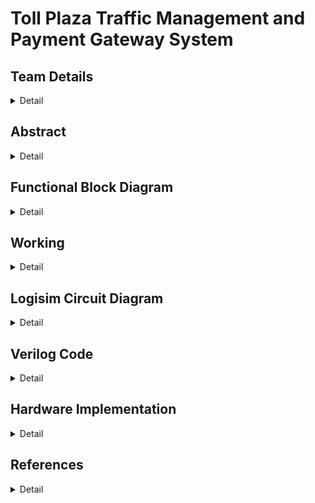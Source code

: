 # Toll Plaza Traffic Management and Payment Gateway System

<!-- First Section -->
## Team Details
<details>
  <summary>Detail</summary>
  
> Semester: 3rd Sem B. Tech. CSE

> Section: S1

> Team ID: S1-T11

> Member 1: Amulya Paathipati Kolar, 231CS111,  amulyapaathipatikolar.231cs111@nitk.edu.in

> Member 2: Preeti Mondal, 231CS144, preetimondal.231cs144@nitk.edu.in

> Member 3: Vanshika Mittal, 231CS163, vanshikamittal.231cs163@nitk.edu.in
</details>

<!-- Second Section -->
## Abstract
<details>
  <summary>Detail</summary>
  
  #### Motivation: 
  Toll plazas often become chaotic due to vehicles switching lanes to save time, and the mix of Fastag and cash users creates additional congestion. While Fastag systems aim to speed up toll collection, cash payments in Fastag lanes slow traffic. Toll facilities help reduce congestion and improve mobility, and provide an additional source of funding for local construction and maintenance projects. Hence, we aimed to create a more streamlined system that satisfies the mentioned functions.
  
  #### Problem Statement:
  We propose to make a system that reduces toll plaza congestion by segregating vehicles based on Fastag validity, weight, and payment method, while providing dedicated lanes for VIP and emergency vehicles. This system will streamline traffic flow, ensure efficient toll collection, and prioritize immediate passage for high-priority vehicles. Fastag users will experience a faster process with balance and payment checks, while non-Fastag users will be directed to cash lanes, minimizing overall delays.
  
  #### Features:
  1. Separate Lane for VIP and Emergency Vehicles: These vehicles will have a dedicated lane for immediate passage.
  2. General Vehicle Check for Fastag Validity: All general vehicles will be checked for a valid Fastag account (using Luhn’s Algorithm).
     - Vehicles with Fastag will be segregated into lanes based on their weight.
     - Vehicles without Fastag will be directed to a cash counter.
  3. Balance Check and Payment Authentication: At the toll gate, the system will check the Fastag balance:
     - If balance is sufficient, payment is authenticated and a green light will indicate that the vehicle can pass.
     - If balance is insufficient or payment fails, a red light will indicate the vehicle is not allowed to pass.
 
</details>

## Functional Block Diagram
<details>
  <summary>Detail</summary>
  
![S1-T11 drawio](https://github.com/user-attachments/assets/a72f91d2-8ab6-482d-8920-6cf7948c18bd)

</details>

<!-- Third Section -->
## Working
<details>
  <summary>Detail</summary>

This project aims to implement an intelligent vehicle lane management system with priority vehicle handling and Fastag validation. The system operates as follows:
1. Priority Vehicle Detection: A 2-bit counter and a button are used to differentiate between priority and non-priority vehicles. When the button is pressed once, it signals the presence of a priority vehicle, and pressing it again indicates a regular vehicle such as a truck, car, or bike.
2. Fastag Validation Using Luhn’s Algorithm: The system takes the Fastag ID of the vehicle as a 16-bit input (4 digit number represented in BCD format) and validates it using the Luhn Algorithm. The Luhn algorithm, also known as the modulus 10 or mod 10 algorithm, is a checksum formula used to validate a variety of identification numbers, such as credit card numbers, IMEI numbers and Social Insurance Numbers. This algorithm checks the validity of the Fastag by performing a series of steps:
    - Starting from the rightmost digit, every second digit is doubled.
    - If doubling results in a number greater than 9, the digits of the number are added together. This part of the circuit was optimized by using the Quine - McCluskey Method.
    - The adjusted and untouched digits are summed, and the sum is checked using modulo 10. If the result is 0, the Fastag is considered valid. Otherwise, the vehicle is redirected to the cash payment lane.
3. Vehicle Type Identification: Once validated, the vehicle type is input using a button and a modulo-3 2-bit counter, categorizing the vehicle as a truck (00), car (01), or bike (10).
4. Lane Assignment: The system assigns lanes based on vehicle type using multiplexers:
    - Trucks are assigned to lanes 1 and 2.
    - Cars are assigned to lanes 3 and 4.
    - Bikes are assigned to lanes 5 and 6. 
    - Lane assignment is managed to evenly distribute vehicles across lanes to avoid congestion using a comparator. Additional logic ensures that no lane exceeds the maximum capacity of 7 vehicles, as indicated by a 3-bit up-down counter.
5. Queue Management and Payment Processing: Upon entering a lane, the vehicle must pay a toll. The system takes the toll amount as input and randomly generates the vehicle’s account balance. If the balance is sufficient, payment is processed successfully, allowing the vehicle to pass and decrementing the queue size. Otherwise, the vehicle remains in the lane until payment is resolved.

#### Flowchart
<p align="center">
  <img src="https://github.com/user-attachments/assets/a2ea39b6-1c3d-4e31-8236-0afb8e918e66" width =800/>
</p>

#### Functional Table
![S1-T11-Functional Table](https://github.com/user-attachments/assets/ad29610d-726f-4c59-99e6-045c37e24a9a)

(Key: Clk- Clock, Res- Reset, En- Enable, P- Priority Vehicle, C- Common Vehicle)

</details>

<!-- Fourth Section -->
## Logisim Circuit Diagram
<details>
  <summary>Detail</summary>

  The [Logisim](https://github.com/Vanshika-Mittal/TollPlazaManagementSystem-S1-T11/tree/main/Logisim) folder consists of the logisim files of the overall Toll Plaza Management circuit.

  ```
  Steps to use main circuit:
   1.  Using Priority Vehicle button, indicate whether vehicle is of priority or not
   2.  Input Vehicle's 16-bit Fastag ID and select Vehicle Type using button
   3.  Enqueue Vehicle, it will be added to appropriate lane if Fastag verified
   4.  Update Ticket Price
   5.  Using Ctrl+K, simulate regular clock ticks to ensure vehicles dequeued at regular frequency
```

  #### Main Circuit Diagram:
  ![S1-T11-Main](https://github.com/Vanshika-Mittal/TollPlazaManagementSystem-S1-T11/blob/main/Snapshots/Logisim%20Circuits/S1-T11-Main.png)

<details>
  <summary>Additional Module Circuit Diagrams</summary>
  
  #### Luhn's Algorithm Module:
  <p align="center">
  <img src="https://github.com/Vanshika-Mittal/TollPlazaManagementSystem-S1-T11/blob/main/Snapshots/Logisim%20Circuits/S1-T11-LuhnsAlgorithm.png?raw=true" width=500/>
  </p>

  #### Lane Separation Module:

   <p align="center">
  <img src="https://github.com/Vanshika-Mittal/TollPlazaManagementSystem-S1-T11/blob/main/Snapshots/Logisim%20Circuits/S1-T11-LaneSeparator.png?raw=true" width=500/>
  </p>

  #### Payment Processor Module:
   <p align="center">
  <img src="https://github.com/Vanshika-Mittal/TollPlazaManagementSystem-S1-T11/blob/main/Snapshots/Logisim%20Circuits/S1-T11-PaymentProcessor.png?raw=true" width=600/>
  </p>
</details>
</details>

<!-- Fifth Section -->
## Verilog Code

<details>
  <summary>Detail</summary>
  
  The [Verilog](https://github.com/Vanshika-Mittal/TollPlazaManagementSystem-S1-T11/tree/main/Verilog) folder contains the main verilog code files with Gate-level and Behavioural Modelling with all modules and functional test bench file. The relevant output files are also included in the same folder.

<details>
  <summary>Gateflow Modelling</summary>
  
  ``` verilog 
  
// Design of Digital Systems - Mini Project 2024-25
// S1-T11: Toll Plaza Management System
// Team members:
// 1. Amulya Paathipati Kolar 231CS111
// 2. Preeti Mondal 231CS144
// 3. Vanshika Mittal 231CS163

// Toll Plaza Management System Gateflow Modelling

module toll_traffic_management(clk, reset, enable, lane1, lane2, lane3, lane4, lane5, lane6, a, b, c, d, priority, common, cash, vhType, selectedLane, flane1, flane2, flane3, flane4, flane5, flane6, truck1_bal, truck2_bal, car1_bal, car2_bal, bike1_bal, bike2_bal);
    input clk, reset, enable;
    input [2:0] lane1, lane2, lane3, lane4, lane5, lane6;
    input [3:0] a, b, c, d;
    input priority, common;
    input [1:0] vhType;
    output reg cash;
    output [2:0] selectedLane;
    output [2:0] flane1, flane2, flane3, flane4, flane5, flane6;
    output [3:0] truck1_bal, truck2_bal, car1_bal, car2_bal, bike1_bal, bike2_bal;

    wire cashW;
    wire [2:0] l21, l22, l23, l24, l25, l26, chosenLane;
    wire [3:0] truck_bal1, truck_bal2, car_bal1, car_bal2, bike_bal1, bike_bal2;
    
    luhn_gate LG (.a(a), .b(b), .c(c), .d(d), .enable(enable), .valid(cashW)); // check if the vehicle has a valid fastag ID
    lane_separation LS ( // direct the vehicle to the appropriate lane
        .lane1(lane1),
        .lane2(lane2),
        .lane3(lane3),
        .lane4(lane4),
        .lane5(lane5),
        .lane6(lane6),
        .vhType(vhType),
        .en(enable),
        .clk(clk),
        .selectedLane(chosenLane),
        .flane1(flane1),
        .flane2(flane2),
        .flane3(flane3),
        .flane4(flane4),
        .flane5(flane5),
        .flane6(flane6)
    );

    payment_processor PP ( // checks the balances of vehicles at the gates and validates payments
        .selectedLane(chosenLane),
        .lane1(lane1), 
        .lane2(lane2), 
        .lane3(lane3), 
        .lane4(lane4), 
        .lane5(lane5), 
        .lane6(lane6),
        .vhType(vhType),
        .clk(~clk), 
        .reset(reset), 
        .Lane1(l21), 
        .Lane2(l22), 
        .Lane3(l23), 
        .Lane4(l24), 
        .Lane5(l25), 
        .Lane6(l26),
        .truck_bal1(truck_bal1), 
        .truck_bal2(truck_bal1), 
        .car_bal1(car_bal1), 
        .car_bal2(car_bal2), 
        .bike_bal1(bike_bal1), 
        .bike_bal2(bike_bal2)
    );

    assign selectedLane = chosenLane;
    assign truck1_bal = truck_bal1;
    assign truck2_bal = truck_bal2;
    assign car1_bal = car_bal1;
    assign car2_bal = car_bal2;
    assign bike1_bal = bike_bal1;
    assign bike2_bal = bike_bal2;
endmodule

// validating fastag IDs
module luhn_gate (a, b, c, d, enable, valid);
    input [3:0] a, b, c, d;
    input enable; 
    output valid;

    wire [3:0] b2, d2, sum1, sum2, sum3, sum4, sum5, sum6;
    wire [3:0] y1;
    wire y2;

    // doubling the even indexed digits
    double_bcd double1(b, b2);
    double_bcd double2(d, d2);

    buf(y1[0], 0);
    buf(y1[1], 0);
    buf(y1[2], 0);
    buf(y1[3], 0);

    // adding all the digits
    eight_bit_adder adder1(y1, a, b2, sum1, sum2);
    eight_bit_adder adder2(sum1, sum2, c, sum3, sum4);
    eight_bit_adder adder3(sum3, sum4, d, sum5, sum6);

    // checking if the sum % 10 == 0
    nor(y2, sum6[3], sum6[2], sum6[1], sum6[0]);
    and(valid, y2, enable);
endmodule

// segregates vehicles into their types (trucks, cars, bikes)
module vehicle_type_segregation (clk, reset, type);
    input clk, reset;
    output [1:0] type;

    wire q1, q0;
    two_bit_counter CTB (.clk(clk), .reset(reset), .count(type));
endmodule

// directs the vehicle to the most appropriate lane
module lane_separation (lane1, lane2, lane3, lane4, lane5, lane6, vhType, en, clk, selectedLane, flane1, flane2, flane3, flane4, flane5, flane6);
    input wire [2:0] lane1, lane2, lane3, lane4, lane5, lane6;
    input [1:0] vhType;
    input en, clk;
    output [2:0] selectedLane;
    output [2:0] flane1, flane2, flane3, flane4, flane5, flane6;
    
    wire [2:0] finalLane;
    wire [7:0] out;
    wire [2:0] y1, l1, l2, l3, y2;
    buf(y1[0], 0);
    buf(y1[1], 0);
    buf(y1[2], 0);
    mux4to1 mux1(lane1, lane3, lane5, y1, vhType, l1);
    mux4to1 mux2(lane2, lane4, lane6, y1, vhType, l2);
    comparator_3_bit comp1(l1, l2, l3);
    buf (y2[2], vhType[1]);
    buf (y2[1], vhType[0]);
    buf (y2[0], 0);
    three_bit_adder adder1(l3, y2, selectedLane);
    decoder3_to_8 decoder1(selectedLane, out, en);

    wire up, ctrl1, ctrl2, ctrl3, ctrl4, ctrl5, ctrl6;
    buf(up, 1);
    and(ctrl1, clk, out[1]);
    and(ctrl2, clk, out[2]);
    and(ctrl3, clk, out[3]);
    and(ctrl4, clk, out[4]);
    and(ctrl5, clk, out[5]);
    and(ctrl6, clk, out[6]);

    up_down_counter UDC1 (.clk(ctrl1), .reset(reset), .up_down(up), .curr(lane1), .count(flane1));
    up_down_counter UDC2 (.clk(ctrl2), .reset(reset), .up_down(up), .curr(lane2), .count(flane2));
    up_down_counter UDC3 (.clk(ctrl3), .reset(reset), .up_down(up), .curr(lane3), .count(flane3));
    up_down_counter UDC4 (.clk(ctrl4), .reset(reset), .up_down(up), .curr(lane4), .count(flane4));
    up_down_counter UDC5 (.clk(ctrl5), .reset(reset), .up_down(up), .curr(lane5), .count(flane5));
    up_down_counter UDC6 (.clk(ctrl6), .reset(reset), .up_down(up), .curr(lane6), .count(flane6));
endmodule

// generates random balances for vehicles at every lane and checks if the vehicle has enough balance to pay the toll ticket
module payment_processor (selectedLane, lane1, lane2, lane3, lane4, lane5, lane6, vhType, clk, reset, Lane1, Lane2, Lane3, Lane4, Lane5, Lane6, truck_bal1, truck_bal2, car_bal1, car_bal2, bike_bal1, bike_bal2);
    input [2:0] selectedLane, lane1, lane2, lane3, lane4, lane5, lane6;
    input [1:0] vhType;
    input clk, reset;
    output wire [2:0] Lane1, Lane2, Lane3, Lane4, Lane5, Lane6;
    output [3:0] truck_bal1, truck_bal2, car_bal1, car_bal2, bike_bal1, bike_bal2;

    wire [3:0] truck1_bal, truck2_bal, car1_bal, car2_bal, bike1_bal, bike2_bal;
    wire [3:0] truckT, carT, bikeT;
    assign truckT = 4'b0101;
    assign carT = 4'b0100;
    assign bikeT = 4'b0010;

    random_4bit_truck1 RBT1 (.clk(~clk), .reset(reset), .random_number(truck1_bal));
    random_4bit_truck2 RBT2 (.clk(~clk), .reset(reset), .random_number(truck2_bal));
    random_4bit_car1 RBC1 (.clk(~clk), .reset(reset), .random_number(car1_bal));
    random_4bit_car2 RBC2 (.clk(~clk), .reset(reset), .random_number(car2_bal));
    random_4bit_bike1 RBB1 (.clk(~clk), .reset(reset), .random_number(bike1_bal));
    random_4bit_bike2 RBB2 (.clk(~clk), .reset(reset), .random_number(bike2_bal));

    wire tb1_gt, tb1_lt, tb1_et;
    wire tb2_gt, tb2_lt, tb2_et;
    wire cb1_gt, cb1_lt, cb1_et;
    wire cb2_gt, cb2_lt, cb2_et;
    wire bb1_gt, bb1_lt, bb1_et;
    wire bb2_gt, bb2_lt, bb2_et;

    comparator_4_bit CFB1 (.A(truck1_bal), .B(truckT), .A_gt_B(tb1_gt), .A_lt_B(tb1_lt), .A_eq_B(tb1_et));
    comparator_4_bit CFB2 (.A(truck2_bal), .B(truckT), .A_gt_B(tb2_gt), .A_lt_B(tb2_lt), .A_eq_B(tb2_et));
    comparator_4_bit CFB3 (.A(car1_bal), .B(carT), .A_gt_B(cb1_gt), .A_lt_B(cb1_lt), .A_eq_B(cb1_et));
    comparator_4_bit CFB4 (.A(car2_bal), .B(carT), .A_gt_B(cb2_gt), .A_lt_B(cb2_lt), .A_eq_B(cb2_et));
    comparator_4_bit CFB5 (.A(bike1_bal), .B(bikeT), .A_gt_B(bb1_gt), .A_lt_B(bb1_lt), .A_eq_B(bb1_et));
    comparator_4_bit CFB6 (.A(bike2_bal), .B(bikeT), .A_gt_B(bb2_gt), .A_lt_B(bb2_lt), .A_eq_B(bb2_et));

    wire t1_res, t2_res, c1_res, c2_res, b1_res, b2_res;
    or(t1_res, tb1_gt, tb1_et);
    or(t2_res, tb2_gt, tb2_et);
    or(c1_res, cb1_gt, cb1_et);
    or(c2_res, cb2_gt, cb2_et);
    or(b1_res, bb1_gt, bb1_et);
    or(b2_res, bb2_gt, bb2_et);

    wire t1_ud, t2_ud, c1_ud, c2_ud, b1_ud, b2_ud; 
    not(t1_ud, t1_res);
    not(t2_ud, t2_res);
    not(c1_ud, c1_res);
    not(c2_ud, c2_res);
    not(b1_ud, b1_res);
    not(b2_ud, b2_res);

    up_down_counter UDC1 (.clk(clk), .reset(reset), .up_down(t1_ud), .curr(lane1), .count(Lane1));
    up_down_counter UDC2 (.clk(clk), .reset(reset), .up_down(t2_ud), .curr(lane2), .count(Lane2));
    up_down_counter UDC3 (.clk(clk), .reset(reset), .up_down(c1_ud), .curr(lane3), .count(Lane3));
    up_down_counter UDC4 (.clk(clk), .reset(reset), .up_down(c2_ud), .curr(lane4), .count(Lane4));
    up_down_counter UDC5 (.clk(clk), .reset(reset), .up_down(b1_ud), .curr(lane5), .count(Lane5));
    up_down_counter UDC6 (.clk(clk), .reset(reset), .up_down(b2_ud), .curr(lane6), .count(Lane6));
endmodule

// generates a random 4-bit binary number for the balance
module random_4bit_truck1 (
    input wire clk,
    input wire reset,
    output wire [3:0] random_number
);

    wire [3:0] lfsr;
    wire feedback;
    wire d0, d1, d2, d3;

    xor(feedback, lfsr[3], lfsr[2]);

    d_flip_flop ff23 (.clk(clk), .d(d0), .reset(reset), .q(lfsr[0]));
    d_flip_flop ff24 (.clk(clk), .d(d1), .reset(reset), .q(lfsr[1]));
    d_flip_flop ff25 (.clk(clk), .d(d2), .reset(reset), .q(lfsr[2]));
    d_flip_flop ff26 (.clk(clk), .d(d3), .reset(reset), .q(lfsr[3]));

    not (d0, reset);
    and (d1, lfsr[0], reset);
    and (d2, lfsr[1], reset);
    and (d3, feedback, reset);

    assign random_number = lfsr;
endmodule

module random_4bit_truck2 (
    input wire clk,
    input wire reset,
    output wire [3:0] random_number
);

    wire [3:0] lfsr;
    wire feedback;
    wire d0, d1, d2, d3;

    xor(feedback, lfsr[3], lfsr[2]);

    d_flip_flop ff19 (.clk(clk), .d(d0), .reset(reset), .q(lfsr[0]));
    d_flip_flop ff20 (.clk(clk), .d(d1), .reset(reset), .q(lfsr[1]));
    d_flip_flop ff21 (.clk(clk), .d(d2), .reset(reset), .q(lfsr[2]));
    d_flip_flop ff22 (.clk(clk), .d(d3), .reset(reset), .q(lfsr[3]));

    not (d0, reset);
    and (d1, lfsr[0], reset);
    and (d2, lfsr[1], reset);
    and (d3, feedback, reset);

    assign random_number = lfsr;
endmodule

module random_4bit_car1 (
    input wire clk,
    input wire reset,
    output wire [3:0] random_number
);

    wire [3:0] lfsr;
    wire feedback;
    wire d0, d1, d2, d3;

    xor(feedback, lfsr[3], lfsr[2]);

    d_flip_flop ff15 (.clk(clk), .d(d0), .reset(reset), .q(lfsr[0]));
    d_flip_flop ff16 (.clk(clk), .d(d1), .reset(reset), .q(lfsr[1]));
    d_flip_flop ff17 (.clk(clk), .d(d2), .reset(reset), .q(lfsr[2]));
    d_flip_flop ff18 (.clk(clk), .d(d3), .reset(reset), .q(lfsr[3]));

    not (d0, reset);
    and (d1, lfsr[0], reset);
    and (d2, lfsr[1], reset);
    and (d3, feedback, reset);

    assign random_number = lfsr;
endmodule

module random_4bit_car2 (
    input wire clk,
    input wire reset,
    output wire [3:0] random_number
);

    wire [3:0] lfsr;
    wire feedback;
    wire d0, d1, d2, d3;

    xor(feedback, lfsr[3], lfsr[2]);

    d_flip_flop ff11 (.clk(clk), .d(d0), .reset(reset), .q(lfsr[0]));
    d_flip_flop ff12 (.clk(clk), .d(d1), .reset(reset), .q(lfsr[1]));
    d_flip_flop ff13 (.clk(clk), .d(d2), .reset(reset), .q(lfsr[2]));
    d_flip_flop ff14 (.clk(clk), .d(d3), .reset(reset), .q(lfsr[3]));

    not (d0, reset);
    and (d1, lfsr[0], reset);
    and (d2, lfsr[1], reset);
    and (d3, feedback, reset);

    assign random_number = lfsr;
endmodule

module random_4bit_bike1 (
    input wire clk,
    input wire reset,
    output wire [3:0] random_number
);

    wire [3:0] lfsr;
    wire feedback;
    wire d0, d1, d2, d3;

    xor(feedback, lfsr[3], lfsr[2]);

    d_flip_flop ff7 (.clk(clk), .d(d0), .reset(reset), .q(lfsr[0]));
    d_flip_flop ff8 (.clk(clk), .d(d1), .reset(reset), .q(lfsr[1]));
    d_flip_flop ff9 (.clk(clk), .d(d2), .reset(reset), .q(lfsr[2]));
    d_flip_flop ff10 (.clk(clk), .d(d3), .reset(reset), .q(lfsr[3]));

    not (d0, reset);
    and (d1, lfsr[0], reset);
    and (d2, lfsr[1], reset);
    and (d3, feedback, reset);

    assign random_number = lfsr;
endmodule

module random_4bit_bike2 (
    input wire clk,
    input wire reset,
    output wire [3:0] random_number
);

    wire [3:0] lfsr;
    wire feedback;
    wire d0, d1, d2, d3;

    xor(feedback, lfsr[3], lfsr[2]);

    d_flip_flop ff3 (.clk(clk), .d(d0), .reset(reset), .q(lfsr[0]));
    d_flip_flop ff4 (.clk(clk), .d(d1), .reset(reset), .q(lfsr[1]));
    d_flip_flop ff5 (.clk(clk), .d(d2), .reset(reset), .q(lfsr[2]));
    d_flip_flop ff6 (.clk(clk), .d(d3), .reset(reset), .q(lfsr[3]));

    not (d0, reset);
    and (d1, lfsr[0], reset);
    and (d2, lfsr[1], reset);
    and (d3, feedback, reset);

    assign random_number = lfsr;
endmodule


// compares two 4-bit binary numbers
module comparator_4_bit (
    input wire [3:0] A,
    input wire [3:0] B,
    output wire A_gt_B,
    output wire A_lt_B,
    output wire A_eq_B
);

    wire [3:0] a_not, b_not;
    wire [3:0] a_and_b;
    wire [3:0] a_and_b_not;
    wire [3:0] a_not_and_b;
    wire [3:0] a_gt_b_intermediate, a_lt_b_intermediate;

    not (a_not[0], A[0]);
    not (a_not[1], A[1]);
    not (a_not[2], A[2]);
    not (a_not[3], A[3]);
    
    not (b_not[0], B[0]);
    not (b_not[1], B[1]);
    not (b_not[2], B[2]);
    not (b_not[3], B[3]);

    wire w1, w2, w3, w4, w11, w12, w21, w22, w31, w32, w41, w42;

    and(A_eq_B, w1, w2, w3, w4);
    and(w11, A[0], b_not[0]);
    and(w12, a_not[0], B[0]);
    or(w1, w11, w12);
    and(w21, A[1], b_not[1]);
    and(w22, a_not[1], B[1]);
    or(w2, w21, w22);
    and(w31, A[2], b_not[2]);
    and(w32, a_not[2], B[2]);
    or(w3, w31, w32);
    and(w41, A[3], b_not[3]);
    and(w42, a_not[3], B[3]);
    or(w4, w41, w42);

    wire a_gt_b_0, a_gt_b_1, a_gt_b_2, a_gt_b_3;
    wire w5, w6, w7, w8, w9, w10, w13, w14;

    and (a_gt_b_0, A[3], b_not[3]);
    and(w5, A[3], B[3]);
    and (a_gt_b_1, A[2], b_not[2], w5);
    and(w6, A[2], B[2]);
    and(w7, A[3], B[3]);
    or(w8, w6, w7);
    and (a_gt_b_2, A[1], b_not[1], w8);
    and(w9, A[1], B[1]);
    and(w10, A[2], B[2]);
    and(w13, A[3], B[3]);
    or(w14, w9, w10, w13);
    and (a_gt_b_3, A[0], b_not[0], w14);

    or (A_gt_B, a_gt_b_0, a_gt_b_1, a_gt_b_2, a_gt_b_3);

    wire a_lt_b_0, a_lt_b_1, a_lt_b_2, a_lt_b_3;

    and (a_lt_b_0, B[3], a_not[3]);
    and (a_lt_b_1, B[2], a_not[2], w5);
    and (a_lt_b_2, B[1], a_not[1], w8);
    and (a_lt_b_3, B[0], a_not[0], w14);

    or (A_lt_B, a_lt_b_0, a_lt_b_1, a_lt_b_2, a_lt_b_3);
endmodule

// 3-bit up-down counter used to increment and decrement the count of vehicles at every lane
module up_down_counter (
    input wire clk,
    input wire reset,
    input wire up_down,
    input wire [2:0] curr, 
    output reg [2:0] count
);

    wire n1, n2, n3, n4, n5, n6;
    wire [2:0] temp;

    d_flip_flop ff0 (.clk(clk), .d(curr[0]), .reset(reset), .q(temp[0]));
    d_flip_flop ff1 (.clk(clk), .d(curr[1]), .reset(reset), .q(temp[1]));
    d_flip_flop ff2 (.clk(clk), .d(curr[2]), .reset(reset), .q(temp[2]));

    not(n1, count[0]);
    not(n2, count[1]);
    not(n3, count[2]);

    and(and1, up_down, n1);
    and(and2, count[0], up_down);
    and(and3, count[1], count[0]);

    and(and4, n1, n2);
    and(and5, count[1], n1);
    and(and6, n2, n3);

    or(d0, and1, count[0]);
    or(d1, and2, and4);
    or(d2, and3, and6);

endmodule

module two_bit_counter (
    input wire clk,
    input wire reset,
    output wire [1:0] count
);
    wire nclk;
    wire d0, d1;
    wire q0, q1;

    not(nclk, clk);
    d_flip_flop ff0 (.clk(clk), .d(d0), .reset(reset), .q(q0));
    d_flip_flop ff1 (.clk(clk), .d(d1), .reset(reset), .q(q1));
    xor(d0, q0, 1'b1);
    and(d1, q0, nclk);
    assign count = {q1, q0};
endmodule

module d_flip_flop (
    input wire clk,
    input wire d,
    input wire reset,
    output wire q
);

    wire nclk;
    wire nand1_out, nand2_out;

    not(nclk, clk);

    nand(nand1_out, d, nclk);
    nand(nand2_out, nand1_out, clk);

    wire reset_n;
    not(reset_n, reset);
    nand(q, nand2_out, reset_n);

endmodule

module decoder3_to_8 (in, out, en);
    input [2:0] in;
    input en;
    output [7:0] out;

    wire [2:0] not_in;

    // NOT gates for input
    not (not_in[0], in[0]);
    not (not_in[1], in[1]);
    not (not_in[2], in[2]);

    // AND gates to generate outputs
    and (out[0], not_in[2], not_in[1], not_in[0], en);
    and (out[1], not_in[2], not_in[1], in[0], en);
    and (out[2], not_in[2], in[1], not_in[0], en);
    and (out[3], not_in[2], in[1], in[0], en);
    and (out[4], in[2], not_in[1], not_in[0], en);
    and (out[5], in[2], not_in[1], in[0], en);
    and (out[6], in[2], in[1], not_in[0], en);
    and (out[7], in[2], in[1], in[0], en);

endmodule

module comparator_3_bit (A, B, Cout);
    input [2:0] A, B;
    output [2:0] Cout;

    wire a2_not, b2_not; 
    wire a1_not, b1_not;
    wire a0_not, b0_not; 

    // Invert the inputs
    not (a2_not, A[2]);
    not (b2_not, B[2]);
    not (a1_not, A[1]);
    not (b1_not, B[1]);
    not (a0_not, A[0]);
    not (b0_not, B[0]);

    // Equal condition: A == B
    wire eq0, eq1, eq2, eq;
    xnor (eq1, A[0], B[0]);
    xnor (eq2, A[1], B[1]);
    xnor (eq3, A[2], B[2]);

    or (eq, eq0, eq1);  
    or (eq, eq2, eq);  
    or (eq, eq3, eq); 

    // Less than condition: A < B
    wire lt1, lt2, lt3, lt;
    and (lt1, a2_not, B[2]); 
    and (lt2, A[2], b2_not); 
    and (lt3, eq3, eq2, A[1], b1_not); 
    
    or (lt, lt1, lt2, lt3);

    // Greater than condition: A > B
    wire gt1, gt2, gt3, gt;
    and (gt1, A[2], b2_not); 
    and (gt2, a2_not, B[2]); 
    and (gt3, eq3, eq2, a1_not, B[1]); 

    or (gt, gt1, gt2, gt3);

    // Combining conditions
    wire eg;
    or(eg, gt, eq);
    buf(Cout[2], 0);
    buf(Cout[1], eg);
    buf(Cout[0], lt);
endmodule

module mux2to1 (in0, in1, control, out);
    input in0, in1, control;
    output out;

    wire n_ctrl;

    not(n_ctrl, control);
    and(a, n_ctrl, in0);
    and(b, control, in1);
    or(out, a, b);
endmodule

module mux4to1 (
    input wire [2:0] in0, 
    input wire [2:0] in1, 
    input wire [2:0] in2, 
    input wire [2:0] in3, 
    input wire [1:0] control, 
    output [2:0] out
);
    wire not_control0, not_control1;
    wire [2:0] and0, and1, and2, and3;
    
    not (not_control0, control[0]);
    not (not_control1, control[1]);

    and (and0[0], in0[0], not_control1, not_control0); // Select in0
    and (and0[1], in0[1], not_control1, not_control0);
    and (and0[2], in0[2], not_control1, not_control0);

    and (and1[0], in1[0], not_control1, control[0]); // Select in1
    and (and1[1], in1[1], not_control1, control[0]);
    and (and1[2], in1[2], not_control1, control[0]);

    and (and2[0], in2[0], control[1], not_control0); // Select in2
    and (and2[1], in2[1], control[1], not_control0);
    and (and2[2], in2[2], control[1], not_control0);

    and (and3[0], in3[0], control[1], control[0]); // Select in3
    and (and3[1], in3[1], control[1], control[0]);
    and (and3[2], in3[2], control[1], control[0]);

    or (out[0], and0[0], and1[0], and2[0], and3[0]);
    or (out[1], and0[1], and1[1], and2[1], and3[1]);
    or (out[2], and0[2], and1[2], and2[2], and3[2]);
    
endmodule

// to double a bcd digit
module double_bcd (a, b);
    input [3:0] a;
    output [3:0] b;

    wire n_a0, n_a1, n_a2, n_a3;
    wire w1, w2, w3, w4, w5, w6, w7, w8, w9, w10;

    // NOT gates for a
    not (n_a0, a[0]);
    not (n_a1, a[1]);
    not (n_a2, a[2]);
    not (n_a3, a[3]);

    or(w1, a[1], a[0]);
    and(w2, w1, a[2]);
    or(b[0], w2, a[3]);

    and(w3, n_a3, n_a2, a[0]);
    and(w4, a[2], a[1], n_a0);
    and(w5, a[3], n_a0);
    or(b[1], w3, w4, w5);

    and(w6, n_a0, a[3]);
    or(w7, n_a2, a[0]);
    and(w8, w7, a[1]);
    or(b[2], w6, w8);

    and(w9, a[3], a[0]);
    and(w10, a[2], n_a1, n_a0);
    or(b[3], w9, w10);

endmodule

module eight_bit_adder (a1, a2, b, sum1, sum2);
    input [3:0] a1, a2, b;
    output [3:0] sum1, sum2;

    wire y1, y2, cin;
    wire [3:0] b2;
    buf (cin, 0);
    bcd_adder adder1(a2, b, cin, sum2, y1);
    buf(b2[3], 0);
    buf(b2[2], 0);
    buf(b2[1], 0);
    buf(b2[0], y1);
    bcd_adder adder2(a1, b2, cin, sum1, y2);
endmodule

module bcd_adder (a, b, cin, sum, cout);
    input [3:0] a;
    input [3:0] b;
    input wire cin;
    output [3:0] sum;
    output wire cout;

    wire [3:0] s1;
    wire [3:0] b2;
    wire c1, y1, y2, y3, c2;
    four_bit_adder adder1(a, b, cin, s1, c1);
    and(y1, s1[3], s1[2]);
    and(y2, s1[3], s1[1]);
    or(y3, y1, y2, c1);
    buf(b2[3], 0);
    buf(b2[2], y3);
    buf(b2[1], y3);
    buf(b2[0], 0);
    four_bit_adder adder2(s1, b2, cin, sum, c2);
    buf(cout, y3);
endmodule

module four_bit_adder (a, b, cin, sum, cout);
    input [3:0] a;
    input [3:0] b;
    input wire cin;
    output [3:0] sum;
    output cout;

    wire [2:0] s;
    full_adder fa1 (a[0], b[0], cin, sum[0], s[0]);
    full_adder fa2 (a[1], b[1], s[0], sum[1], s[1]);
    full_adder fa3 (a[2], b[2], s[1], sum[2], s[2]);
    full_adder fa4 (a[3], b[3], s[2], sum[3], cout);
endmodule

module three_bit_adder (a, b, sum);
    input [2:0] a;
    input [2:0] b;
    output [2:0] sum;

    wire cin;
    wire [2:0] s;
    buf(cin, 0);
    full_adder fa4 (a[0], b[0], cin, sum[0], s[0]);
    full_adder fa5 (a[1], b[1], s[0], sum[1], s[1]);
    full_adder fa6 (a[2], b[2], s[1], sum[2], s[2]);
endmodule

module full_adder (a, b, c, sum, carry);
    input a, b, c;
    output sum, carry;

    wire y1, y2, y3, y4;

    xor(y1, a, b);
    xor(sum, y1, c);
    and(y3, a, b);
    and(y4, y1, c);
    or(carry, y3, y4);
endmodule
```

</details>

<details>
  <summary>Behavioral Modelling</summary>

  ``` verilog
// Design of Digital Systems - Mini Project 2024-25
// S1-T11: Toll Plaza Management System
// Team members:
// 1. Amulya Paathipati Kolar 231CS111
// 2. Preeti Mondal 231CS144
// 3. Vanshika Mittal 231CS163

// Toll Plaza Management System Behavioral Modelling

module toll_traffic_management (clk, reset, enable, lane1, lane2, lane3, lane4, lane5, lane6, a, b, c, d, priority, common, cash, vhType, selectedLane, flane1, flane2, flane3, flane4, flane5, flane6, truck1_bal, truck2_bal, car1_bal, car2_bal, bike1_bal, bike2_bal);
    input clk, reset, enable;
    input [2:0] lane1, lane2, lane3, lane4, lane5, lane6;
    input [3:0] a, b, c, d;
    input priority, common;
    input [1:0] vhType;

    output cash;
    output reg [2:0] selectedLane, flane1, flane2, flane3, flane4, flane5, flane6;
    output [3:0] truck1_bal, truck2_bal, car1_bal, car2_bal, bike1_bal, bike2_bal;

    always @ (posedge clk or negedge clk) begin
        case (vhType)
            2'b00: begin
                if (lane1 > lane2) begin
                    selectedLane <= 3'b010;
                end
                else begin
                    selectedLane <= 3'b001;
                end
            end
            2'b01: begin
                if (lane3 > lane4) begin
                    selectedLane <= 3'b100;
                end
                else begin
                    selectedLane <= 3'b011;
                end
            end
            2'b10: begin
                if (lane5 > lane6) begin
                    selectedLane <= 3'b110;
                end
                else begin
                    selectedLane <= 3'b101;
                end
            end
        endcase
    end

    always @ (negedge clk) begin
        case(selectedLane)
            3'b001: begin
                flane1 <= lane1 + 3'b001;
                flane2 <= lane2;
                flane3 <= lane3;
                flane4 <= lane4;
                flane5 <= lane5;
                flane6 <= lane6;
            end
            3'b010: begin
                flane1 <= lane1;
                flane2 <= lane2 + 3'b001;
                flane3 <= lane3;
                flane4 <= lane4;
                flane5 <= lane5;
                flane6 <= lane6;
            end
            3'b011: begin
                flane1 <= lane1;
                flane2 <= lane2;
                flane3 <= lane3 + 3'b001;
                flane4 <= lane4;
                flane5 <= lane5;
                flane6 <= lane6;
            end
            3'b100: begin
                flane1 <= lane1;
                flane2 <= lane2;
                flane3 <= lane3;
                flane4 <= lane4 + 3'b001;
                flane5 <= lane5;
                flane6 <= lane6;
            end
            3'b101: begin
                flane1 <= lane1;
                flane2 <= lane2;
                flane3 <= lane3;
                flane4 <= lane4;
                flane5 <= lane5 + 3'b001;
                flane6 <= lane6;
            end
            3'b110: begin
                flane1 <= lane1;
                flane2 <= lane2;
                flane3 <= lane3;
                flane4 <= lane4;
                flane5 <= lane5;
                flane6 <= lane6 + 3'b001;
            end
        endcase
    end

    reg feedback;
    wire [3:0] truckT, carT, bikeT;
    assign truckT = 4'b0101;
    assign carT = 4'b0100;
    assign bikeT = 4'b0010;
    reg [3:0] num;
    reg [3:0] lfsr;

    always @ (posedge clk) begin
        if (lane1 > 3'b000) begin
            assign feedback = lfsr[3] ^ lfsr[2];
            if (reset) begin
                lfsr <= 4'b0001;
            end else begin
                lfsr <= {lfsr[2:0], feedback};
            end
            num <= lfsr;
            if (num >= truckT)
                flane1 <= lane1 - 3'b001;
            else
                flane1 <= lane1;
        end
        else
            flane1 <= lane1;

        if (lane2 > 3'b000) begin
            assign feedback = lfsr[3] ^ lfsr[2];
            if (reset) begin
                lfsr <= 4'b0010;
            end else begin
                lfsr <= {lfsr[2:0], feedback};
            end
            num <= lfsr;
            if (num >= truckT)
                flane2 <= lane2 - 3'b001;
            else
                flane2 <= lane2;
        end
        else
            flane2 <= lane2;

        if (lane3 > 3'b000) begin
            assign feedback = lfsr[3] ^ lfsr[2];
            if (reset) begin
                lfsr <= 4'b0011;
            end else begin
                lfsr <= {lfsr[2:0], feedback};
            end
            num <= lfsr;
            if (num >= carT)
                flane3 <= lane3 - 3'b001;
            else
                flane3 <= lane3;
        end
        else
            flane3 <= lane3;

        if (lane4 > 3'b000) begin
            assign feedback = lfsr[3] ^ lfsr[2];
            if (reset) begin
                lfsr <= 4'b0100;
            end else begin
                lfsr <= {lfsr[2:0], feedback};
            end
            num <= lfsr;
            if (num >= carT)
                flane4 <= lane4 - 3'b001;
            else
                flane4 <= lane4;
            end
        else
            flane4 <= lane4;

        if (lane5 > 3'b000) begin
            assign feedback = lfsr[3] ^ lfsr[2];
            if (reset) begin
                lfsr <= 4'b0101;
            end else begin
                lfsr <= {lfsr[2:0], feedback};
            end
            num <= lfsr;
            if (num >= bikeT)
                flane5 <= lane5 - 3'b001;
            else
                flane5 <= lane5;
        end
        else
            flane5 <= lane5;

        if (lane6 > 3'b000) begin
            assign feedback = lfsr[3] ^ lfsr[2];
            if (reset) begin
                lfsr <= 4'b0110;
            end else begin
                lfsr <= {lfsr[2:0], feedback};
            end
            num <= lfsr;
            if (num >= bikeT)
                flane6 <= lane6 - 3'b001;
            else
                flane6 <= lane6;
        end
        else
            flane6 <= lane6;
    end

endmodule
  ```
</details>

<details>
  <summary>Testbench</summary>
  
  ``` verilog
  
// Design of Digital Systems - Mini Project 2024-25
// S1-T11: Toll Plaza Management System
// Team members:
// 1. Amulya Paathipati Kolar 231CS111
// 2. Preeti Mondal 231CS144
// 3. Vanshika Mittal 231CS163

// Toll Plaza Managemnet System Testbench

module toll_traffic_management_tb;
    reg clk, reset, enable;
    reg [2:0] lane1, lane2, lane3, lane4, lane5, lane6;
    reg [3:0] a, b, c, d;
    reg priority, common;
    reg [1:0] vhType;

    wire cash;
    wire [2:0] selectedLane, flane1, flane2, flane3, flane4, flane5, flane6;
    wire [3:0] truck1_bal, truck2_bal, car1_bal, car2_bal, bike1_bal, bike2_bal;

    // Instantiate the traffic management module
    toll_traffic_management TTF(
        .clk(clk), 
        .reset(reset), 
        .enable(enable), 
        .lane1(lane1), 
        .lane2(lane2), 
        .lane3(lane3), 
        .lane4(lane4), 
        .lane5(lane5), 
        .lane6(lane6), 
        .a(a), 
        .b(b), 
        .c(c), 
        .d(d), 
        .priority(priority), 
        .common(common), 
        .vhType(vhType),
        .cash(cash),  
        .selectedLane(selectedLane), 
        .flane1(flane1), 
        .flane2(flane2), 
        .flane3(flane3), 
        .flane4(flane4), 
        .flane5(flane5), 
        .flane6(flane6), 
        .truck1_bal(truck1_bal), .truck2_bal(truck2_bal), .car1_bal(car1_bal), .car2_bal(car2_bal), .bike1_bal(bike1_bal), .bike2_bal(bike2_bal)
    );

    // Clock generation
    always #5 clk = ~clk; // Toggle clock every 5 time units

    initial begin
        // Initialize inputs
        $display("Initializing system...");
        $display("Key:");
        $display("P: priority vehicle || C: common vehicle || ilx: initial count at lane x || flx: final count at lane x ||");
        $display("-------------------------------------------------------- Truth Table ---------------------------------------------------------");
        $display("Time | Clk | res | en | P | C | vhType | il1 | il2 | il3 | il4 | il5 | il6 | Lane | fl1 | fl2 | fl3 | fl4 | fl5 | fl6 |");
        $monitor("%4d | %3d | %3d | %2d | %1d | %1d | %6b | %3b | %3b | %3b | %3b | %3b | %3b | %4b | %3b | %3b | %3b | %3b | %3b | %3b |",
            $time, clk, reset, enable, priority, common, vhType, lane1, lane2, lane3, lane4, lane5, lane6, selectedLane, flane1, flane2, flane3, flane4, flane5, flane6);
        clk = 0;
        reset = 1;
        enable = 0;
        lane1 = 3'b010; lane2 = 3'b011; lane3 = 3'b001;
        lane4 = 3'b101; lane5 = 3'b110; lane6 = 3'b001;
        a = 4'b1001; b = 4'b0001; c = 4'b0101; d = 4'b1001;
        priority = 0; common = 1;
        vhType = 2'b00;
        // Release reset and enable the system
        #5;
        reset = 0;
        enable = 1;

        // Clock cycle 1
        #5;
        // Clock cycle 2: feed output from previous call into inputs
        lane1 = flane1; lane2 = flane2; lane3 = flane3;
        lane4 = flane4; lane5 = flane5; lane6 = flane6;
        priority = 0; common = 1;
        vhType = 2'b10;
        #5;
        // Clock cycle 3: feed output from previous call into inputs
        lane1 = flane1; lane2 = flane2; lane3 = flane3;
        lane4 = flane4; lane5 = flane5; lane6 = flane6;
        priority = 0; common = 1;
        vhType = 2'b01;
        #5;
        // Clock cycle 4: feed output from previous call into inputs
        lane1 = flane1; lane2 = flane2; lane3 = flane3;
        lane4 = flane4; lane5 = flane5; lane6 = flane6;
        priority = 0; common = 1;
        vhType = 2'b01;
        #5;
        // Clock cycle 5: feed output from previous call into inputs
        lane1 = flane1; lane2 = flane2; lane3 = flane3;
        lane4 = flane4; lane5 = flane5; lane6 = flane6;
        priority = 1; common = 0;
        vhType = 2'b10;
        #5;
        // Clock cycle 6: feed output from previous call into inputs
        lane1 = flane1; lane2 = flane2; lane3 = flane3;
        lane4 = flane4; lane5 = flane5; lane6 = flane6;
        priority = 0; common = 1;
        vhType = 2'b01;
        #5;
        // Clock cycle 7: feed output from previous call into inputs
        lane1 = flane1; lane2 = flane2; lane3 = flane3;
        lane4 = flane4; lane5 = flane5; lane6 = flane6;
        priority = 0; common = 1;
        vhType = 2'b01;
        #5;
        // Finish the simulation
        $finish;
    end

endmodule

```
</details>

</details>

## Hardware Implementation
<details>
  <summary>Detail</summary>

  We primarily focused on implementing the lane enqueue and dequeue logic in our circuit in the final implementation as it was our most primary feature. We scaled-down to 2-bit counters for the lanes, 4 lanes     and 2 vehicle types in our final circuit. The simplified small-scale circuit diagram that we implemented in hardware:
  <p align="center">
    <img src="https://github.com/user-attachments/assets/a9842c45-8449-49a6-80fa-502a6ca5899d" width =700/>
  </p>

  Demo video of final hardware implementation of circuit:

  https://github.com/user-attachments/assets/19cc38ec-b0a2-4c86-abec-0c8af2a66e0b


</details>

## References
<details>
  <summary>Detail</summary>
  
  > National Payments Corporation of India. _Evolution and Innovations in the Tolling Industry._<br/>
  > (https://www.npci.org.in/PDF/npci/knowledge-center/partner-whitepapers/Evolution-and-Innovations-in-the-Tolling-Industry.pdf)

  > Aeologic Technologies. _How RFID Solutions are Changing Toll Collection Systems._ <br/>
  > (https://www.linkedin.com/pulse/how-rfid-solutions-changing-toll-collection-systems-xf1nc/)

  > GeeksforGeeks. _Luhn algorithm._ <br/>
  > (https://www.geeksforgeeks.org/luhn-algorithm/)
  
</details>
